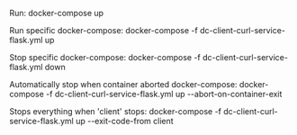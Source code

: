 Run:
docker-compose up

Run specific docker-compose:
docker-compose -f dc-client-curl-service-flask.yml up

Stop specific docker-compose:
docker-compose -f dc-client-curl-service-flask.yml down

Automatically stop when container aborted docker-compose:
docker-compose -f dc-client-curl-service-flask.yml up --abort-on-container-exit

Stops everything when 'client' stops:
docker-compose -f dc-client-curl-service-flask.yml up --exit-code-from client